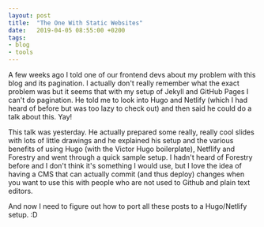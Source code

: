 ```yaml
---
layout: post
title:  "The One With Static Websites"
date:   2019-04-05 08:55:00 +0200
tags: 
- blog
- tools
---
```


A few weeks ago I told one of our frontend devs about my problem with this blog and its pagination. I actually don't really remember what the exact problem was but it seems that with my setup of Jekyll and GitHub Pages I can't do pagination. He told me to look into Hugo and Netlify (which I had heard of before but was too  lazy to check out) and then said he could do a talk about this. Yay!

This talk was yesterday. He actually prepared some really, really cool slides with lots of little drawings and he explained his setup and the various benefits of using Hugo (with the Victor Hugo boilerplate), Netflify and Forestry and went through a quick sample setup. I hadn't heard of Forestry before and I don't think it's something I would use, but I love the idea of having a CMS that can actually commit (and thus deploy) changes when you want to use this with people who are not used to Github and plain text editors.

And now I need to figure out how to port all these posts to a Hugo/Netlify setup. :D
